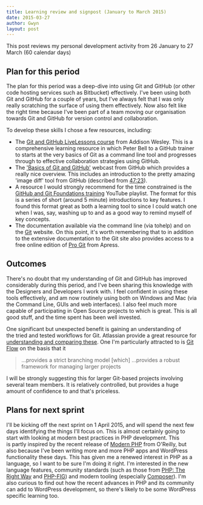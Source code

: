 ```yaml
---
title: Learning review and signpost (January to March 2015)
date: 2015-03-27
author: Gwyn
layout: post
---
```

This post reviews my personal development activity from 26 January to 27 March (60 calendar days)

## Plan for this period

The plan for this period was a deep-dive into using Git and GitHub (or other code hosting services such as Bitbucket) effectively. I've been using both Git and GitHub for a couple of years, but I've always felt that I was only really scratching the surface of using them effectively. Now also felt like the right time because I've been part of a team moving our organisation towards Git and GitHub for version control and collaboration.

To develop these skills I chose a few resources, including:

  * The [Git and GitHub LiveLessons course](https://www.safaribooksonline.com/library/view/git-and-github/9780133992748/) from Addison Wesley. This is a comprehensive learning resource in which Peter Bell to a GitHub trainer to starts at the very basics of Git as a command line tool and progresses through to effective collaboration strategies using GitHub.
  * The ['Basics of Git and GitHub'](https://www.youtube.com/watch?v=U8GBXvdmHT4) webcast from GitHub which provides a really nice overview. This includes an introduction to the pretty amazing 'image diff' tool from GitHub (described from [47:23](https://youtu.be/U8GBXvdmHT4?t=47m27s)).
  * A resource I would strongly recommend for the time constrained is the [GitHub and Git Foundations training](https://www.youtube.com/playlist?list=PLg7s6cbtAD15G8lNyoaYDuKZSKyJrgwB-) YouTube playlist. The format for this is a series of short (around 5 minute) introductions to key features. I found this format great as both a learning tool to since I could watch one when I was, say, washing up to and as a good way to remind myself of key concepts.
  * The documentation available via the command line (via tohelp) and on the [Git](http://git-scm.com) website. On this point, it's worth remembering that to in addition to the extensive documentation to the Git site also provides access to a free online edition of [Pro Git](http://git-scm.com/book/en/v2) from Apress.

## Outcomes

There's no doubt that my understanding of Git and GitHub has improved considerably during this period, and I've been sharing this knowledge with the Designers and Developers I work with. I feel confident in using these tools effectively, and am now routinely using both on Windows and Mac (via the Command Line, GUIs and web interfaces). I also feel much more capable of participating in Open Source projects to which is great. This is all good stuff, and the time spent has been well invested.

One significant but unexpected benefit is gaining an understanding of the tried and tested workflows for Git. Atlassian provide a great resource for [understanding and comparing these](https://www.atlassian.com/git/tutorials/comparing-workflows/). One I'm particularly attracted to is [Git Flow](https://www.atlassian.com/git/tutorials/comparing-workflows/gitflow-workflow) on the basis that it

> &#8230;provides a strict branching model [which] &#8230;provides a robust framework for managing larger projects

I will be strongly suggesting this for larger Git-based projects involving several team members. It is relatively controlled, but provides a huge amount of confidence to and that's priceless.

## Plans for next sprint

I'll be kicking off the next sprint on 1 April 2015, and will spend the next few days identifying the things I'll focus on. This is almost certainly going to start with looking at modern best practices in PHP development. This is partly inspired by the recent release of [Modern PHP](http://shop.oreilly.com/product/0636920033868.do) from O'Reilly, but also because I've been writing more and more PHP apps and WordPress functionality these days. This has given me a renewed interest in PHP as a language, so I want to be sure I'm doing it right. I'm interested in the new language features, community standards (such as those from [PHP: The Right Way](http://www.phptherightway.com) and [PHP-FIG](http://www.php-fig.org/)) and modern tooling (especially [Composer](https://getcomposer.org/)). I'm also curious to find out how the recent advances in PHP and its community can add to WordPress development, so there's likely to be some WordPress specific learning too.